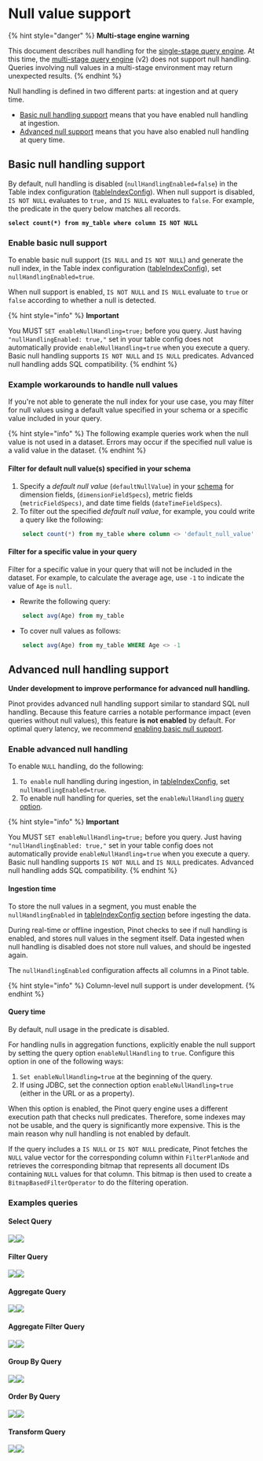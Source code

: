 # Null value support

{% hint style="danger" %}
**Multi-stage engine warning**

This document describes null handling for the [single-stage query engine](../../reference/single-stage-engine.md). At this time, the [multi-stage query engine](../../reference/multi-stage-engine.md) (v2) does not support null handling. Queries involving null values in a multi-stage environment may return unexpected results.
{% endhint %}

Null handling is defined in two different parts: at ingestion and at query time.
* [Basic null handling support](#basic-null-handling-support) means that you have enabled null handling at ingestion.
* [Advanced null support](#advanced-null-handling-support) means that you have also enabled null handling at query time.

## Basic null handling support

By default, null handling is disabled (`nullHandlingEnabled=false`) in the Table index configuration ([tableIndexConfig](https://docs.pinot.apache.org/configuration-reference/table#tableindexconfig-1)). When null support is disabled, `IS NOT NULL` evaluates to `true,` and `IS NULL` evaluates to `false`. For example, the predicate in the query below matches all records.

<pre class="language-sql"><code class="lang-sql"><strong>select count(*) from my_table where column IS NOT NULL
</strong></code></pre>

### Enable basic null support

To enable basic null support (`IS NULL` and `IS NOT NULL`) and generate the null index, in the Table index configuration ([tableIndexConfig](https://docs.pinot.apache.org/configuration-reference/table#tableindexconfig-1)), set `nullHandlingEnabled=true`.

When null support is enabled, `IS NOT NULL` and `IS NULL` evaluate to `true` or `false` according to whether a null is detected.

{% hint style="info" %}
**Important**

You MUST `SET enableNullHandling=true;` before you query. Just having `"nullHandlingEnabled: true,"` set in your table config does not automatically provide `enableNullHandling=true` when you execute a query. Basic null handling supports `IS NOT NULL` and `IS NULL` predicates. Advanced null handling adds SQL compatibility.
{% endhint %}

### Example workarounds to handle null values

If you're not able to generate the null index for your use case, you may filter for null values using a default value specified in your schema or a specific value included in your query.

{% hint style="info" %}
The following example queries work when the null value is not used in a dataset. Errors may occur if the specified null value is a valid value in the dataset.
{% endhint %}

#### Filter for default null value(s) specified  in your schema

1. Specify a _default null value_ (`defaultNullValue`) in your [schema](https://docs.pinot.apache.org/basics/components/table/schema) for dimension fields, (`dimensionFieldSpecs`), metric fields (`metricFieldSpecs)`, and date time fields (`dateTimeFieldSpecs`).
2. To filter out the specified _default null value_, for example, you could write a query like the following:

```sql
    select count(*) from my_table where column <> 'default_null_value'
```

#### Filter for a specific value in your query

Filter for a specific value in your query that will not be included in the dataset. For example, to calculate the average age, use `-1` to indicate the value of `Age` is `null`.

* Rewrite the following query:

```sql
    select avg(Age) from my_table
```

* To cover null values as follows:

```sql
    select avg(Age) from my_table WHERE Age <> -1
```

## Advanced null handling support

**Under development to improve performance for advanced null handling.**&#x20;

Pinot provides advanced null handling support similar to standard SQL null handling. Because this feature carries a notable performance impact (even queries without null values), this feature **is not enabled** by default. For optimal query latency, we recommend [enabling basic null support](null-value-support.md#to-enable-basic-null-support).

### Enable advanced null handling

To enable `NULL` handling, do the following:

1. `To enable` null handling during ingestion, in [tableIndexConfig](https://docs.pinot.apache.org/configuration-reference/table#tableindexconfig-1), set `nullHandlingEnabled=true`.
2. To enable null handling for queries, set the `enableNullHandling` [query option](https://docs.pinot.apache.org/users/user-guide-query/query-options).

{% hint style="info" %}
**Important**

You MUST `SET enableNullHandling=true;` before you query. Just having `"nullHandlingEnabled: true,"` set in your table config does not automatically provide `enableNullHandling=true` when you execute a query. Basic null handling supports `IS NOT NULL` and `IS NULL` predicates. Advanced null handling adds SQL compatibility.
{% endhint %}

#### Ingestion time

To store the null values in a segment, you must enable the `nullHandlingEnabled` in [tableIndexConfig section](https://docs.pinot.apache.org/configuration-reference/table#tableindexconfig-1) before ingesting the data.

During real-time or offline ingestion, Pinot checks to see if null handling is enabled, and stores null values in the segment itself. Data ingested when null handling is disabled does not store null values, and should be ingested again.

The `nullHandlingEnabled` configuration affects all columns in a Pinot table.

{% hint style="info" %}
Column-level null support is under development.
{% endhint %}

#### Query time

By default, null usage in the predicate is disabled.

For handling nulls in aggregation functions, explicitly enable the null support by setting the query option `enableNullHandling` to `true`. Configure this option in one of the following ways:

1. `Set enableNullHandling=true` at the beginning of the query.
2. If using JDBC, set the connection option `enableNullHandling=true` (either in the URL or as a property).

When this option is enabled, the Pinot query engine uses a different execution path that checks null predicates. Therefore, some indexes may not be usable, and the query is significantly more expensive. This is the main reason why null handling is not enabled by default.

If the query includes a `IS NULL` or `IS NOT NULL` predicate, Pinot fetches the `NULL` value vector for the corresponding column within `FilterPlanNode` and retrieves the corresponding bitmap that represents all document IDs containing `NULL` values for that column. This bitmap is then used to create a `BitmapBasedFilterOperator` to do the filtering operation.

### Examples queries

#### Select Query

![](https://lh7-us.googleusercontent.com/nXy6a9xdtVgM4aLpq2MX5NCZC\_IrGpK7bzYENcqpbUq2Of-KneuGL0z6Vvg\_U2RhkUrjsl8TsIuwm2GT90iFNaNFbaEd4Ga5oqWV5-8gvKEJ4P0V9mNTsmpt-TkOaAd35ayYR3uo07ijjS\_wm62SoDuf7Q=s2048)![](https://lh7-us.googleusercontent.com/Ba8gyIR9l8PytTCkIgcUlg6PrJazi6gFqKk5KfbrClVLS-lLySFwrMXZB073W3vb6wJoKvD9DvU7wf\_1Whj\_JPzfqfeKqcHyt7gxG-n71fYPaUucD1djRPkZTjYaWUr5sgDoHZSWNoosZZ-cv1D0doCb4Q=s2048)

#### Filter Query

![](https://lh7-us.googleusercontent.com/tW\_BWUTp8\_CvC-A0Ptd4rVXxfIY7QcgWD6IG2Tc3l7rUMvO1iYWZvSlh0mS-fEOK0aYBj1roD6\_4yuGDd2pdU6YTbGbcZMlsvS00drDh3WnNA3GRj\_DHlum55UtW23577QyoBJ80odjjMIbcOUyGBrOwoQ=s2048)![](https://lh7-us.googleusercontent.com/1V0fUS-Gvw18CBQrnlXXlRc9PPG3q-U\_87nRMjiiSJbB89fvpFJ7sSJA417XJtDO\_qOLVWrXZL\_UmzO0SypEZ1tIDIAw-gXVNCiVJj9lsGI5qnzT481Tg6XJrfd8M18x6Mk-UWyUExSRz1GSEuiJrLBEnw=s2048)

#### Aggregate Query

![](https://lh7-us.googleusercontent.com/-tCTwlmmcCWmkw\_9PUgEwczMEQIqAuG1oZXAcprxF\_lXEOU7tEh\_RLu0hL08Rbr5yccl-ncTfV0L3hPPy4eRMR-a7XTGLkv-Tl7ttnihYBc6AqvdocGExl8JpHeso5F\_dNq0EHlUaAtoVj9Bn3JJPKU2EQ=s2048)![](https://lh7-us.googleusercontent.com/cklgqy4Tdgubro6m2pnSSbih0QAhLMUDUGnb3SRCt7OswVOvjB\_7FNfn31kg23wUXuXNE5CbUZoHZYO6movrYFA6AOgukm\_nQiqXB\_eSvbpCUZYpGvbG8OjHHl-l8Nl7b\_vGnRMoPu9JAxzN3HE6pX2Cog=s2048)

#### Aggregate Filter Query

![](https://lh7-us.googleusercontent.com/dg408MRRnos1OU5dbc24YPeTwQafLqVmA7SCaZGzfN2ZTP7ghgjGzmQkz45gcSrUKl\_QUJwTadJJX5OR1gzauvsFPJKlq\_URCgQ8GUnKxjCQZkkVT9HhQGMTmU2-mjkdqQJarzDahWE4awPQyx0kJImHsg=s2048)![](https://lh7-us.googleusercontent.com/rLYW5d1iOE3-BtmoXsEPw5sa362aoI8cl4pnVXxp9KreScLoLYd6K6n0HqmlMOcCH5WdVxoPJXo9TNMIJ9xkTaxOQzhfmTBRmWXxeGOh1viH7nRx2OYiGKc51XdBVCG0dTJ700t4vqQ5oiaFwL5WmRhvzg=s2048)

#### Group By Query

![](https://lh7-us.googleusercontent.com/cAffjGlMh91qParql4VLO23-wKREfnfvihKNsJemO3Fh3GjQpb8q25XMKisATb6H\_Pd615XDkl6xT9sjqh45EXxv0kcs8oJxWtg\_ElyKJ86EDbunN36gkxqCDPFV3vkSlBQf7ibKZo2ndEqv3luG9VPxfQ=s2048)![](https://lh7-us.googleusercontent.com/aS5g\_lG\_vnjiqJ8z6sXEjPD95QW-YN4YVTeZxS2m\_ICzpESI9-7EotmGJvMNTgNyTGyVBk5XzOkd1ehrlKHFwQU0UHVzecU5TzSyYUFrDvaecPqclyO1ElPfinwGy-mCCI3yBS8J13xjbPvtQeRyJk-xpw=s2048)

#### Order By Query

![](https://lh7-us.googleusercontent.com/NlQwK1IxLuAlMHzqD9Kf-hXgcL9FNHPXIm1yP25VlReKRB1EmWs4aswp-H6FIp\_uO9Za86597F7UlENtDcSa3OkQm6-FbG3QcOj6U5CzTVJembd\_eS\_8Dx-fQ4CJfH2KMdJzRbCNJfFZZXKw89t4jlUYhQ=s2048)![](https://lh7-us.googleusercontent.com/e0E4JROmDeCO6e-EwCxPCo8AqNjlY6zF5Mk9tppx6KMWxr-CfHb6dL3yu1N0yM4LkqYu-ik0xtCVLiOgIGE9PwiN\_LUx1a3sqGrZGPvFO4Ul9HuedKvCXmwnSHYhzYt0AC-7asFYySwf2wEWyXJ5H--5mg=s2048)

#### Transform Query

![](https://lh7-us.googleusercontent.com/I\_By0UQTEWOY0Bs48QcGCP0cLn9OVQW9YdrSlJ3YtclYtaWgW76Gwko9Es351iKJMTcd2XzZEuUtY6pUIi7Zjf1\_dCBUUflVUV05xFuzHMVOMYLD3UF6U7xuZdAvhm5d0x3gRUwhJXI1Htrpq8zEmFFZug=s2048)![](https://lh7-us.googleusercontent.com/8v-QHctCuRsvLOtRfqMTlBt95dQvQprnLEIFykdMYsR\_YcdbVYgEzWiINeeJq5f5YzNo\_Lbar6AHR1mhW1pMLqvDm65eUJ3xjfgQKHQ1FdBAom2rPuCkSq4MMCX5xdUdU7wI4BP0\_0\_17bmqbmPDBPQ2PQ=s2048)






